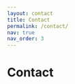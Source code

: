 ```yaml
---
layout: contact
title: Contact
permalink: /contact/
nav: true
nav_order: 3
---
```


<div class="header-bar" style="border-bottom: none;">
<h1>Contact</h1>
</div>
